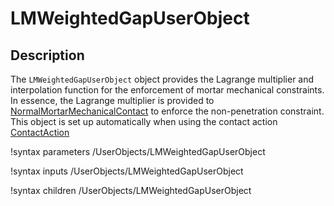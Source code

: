 # LMWeightedGapUserObject

## Description

The `LMWeightedGapUserObject` object provides the Lagrange multiplier and
interpolation function for the enforcement of mortar mechanical constraints.
In essence, the Lagrange multiplier is provided to [NormalMortarMechanicalContact](/NormalMortarMechanicalContact.md) to enforce the non-penetration constraint. This object is set up automatically
when using the contact action [ContactAction](/ContactAction.md)

!syntax parameters /UserObjects/LMWeightedGapUserObject

!syntax inputs /UserObjects/LMWeightedGapUserObject

!syntax children /UserObjects/LMWeightedGapUserObject
